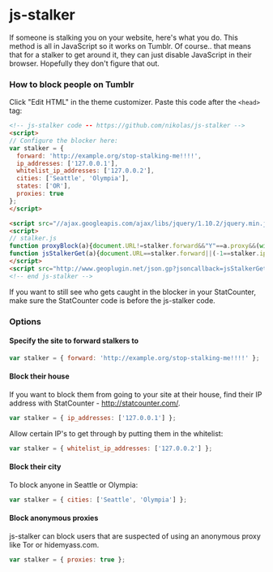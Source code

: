 js-stalker
==========
If someone is stalking you on your website, here's what you do. This method is
all in JavaScript so it works on Tumblr. Of course.. that means that for a
stalker to get around it, they can just disable JavaScript in their browser.
Hopefully they don't figure that out.

### How to block people on Tumblr ###
Click "Edit HTML" in the theme customizer. Paste this code after the `<head>` tag:
```html
<!-- js-stalker code -- https://github.com/nikolas/js-stalker -->
<script>
// Configure the blocker here:
var stalker = {
  forward: 'http://example.org/stop-stalking-me!!!!',
  ip_addresses: ['127.0.0.1'],
  whitelist_ip_addresses: ['127.0.0.2'],
  cities: ['Seattle', 'Olympia'],
  states: ['OR'],
  proxies: true
};
</script>

<script src="//ajax.googleapis.com/ajax/libs/jquery/1.10.2/jquery.min.js"></script>
<script>
// stalker.js
function proxyBlock(a){document.URL!=stalker.forward&&"Y"==a.proxy&&(window.location=stalker.forward)}
function jsStalkerGet(a){document.URL==stalker.forward||(-1==stalker.ip_addresses.indexOf(a.geoplugin_request)&&-1==stalker.cities.indexOf(a.geoplugin_city)&&-1==stalker.states.indexOf(a.geoplugin_region)||-1!=stalker.whitelist_ip_addresses.indexOf(a.geoplugin_request))||(window.location=stalker.forward);stalker.proxies&&$.ajax({url:"http://4gods.nl/~nik/proxyblock.php",type:"GET",data:{ip:a.geoplugin_request,format:"jsonp"},crossDomain:!0,dataType:"jsonp",jsonp:"cb",jsonpCallback:"proxyBlock"})}
</script>
<script src="http://www.geoplugin.net/json.gp?jsoncallback=jsStalkerGet" type="application/javascript"></script>
<!-- end js-stalker -->
```

If you want to still see who gets caught in the blocker in your StatCounter, make sure the StatCounter code is before the js-stalker code.

### Options ###
#### Specify the site to forward stalkers to ####
```javascript
var stalker = { forward: 'http://example.org/stop-stalking-me!!!!' };
```

#### Block their house ####
If you want to block them from going to your site at their house, find their IP
address with StatCounter - http://statcounter.com/.

```javascript
var stalker = { ip_addresses: ['127.0.0.1'] };
```

Allow certain IP's to get through by putting them in the whitelist:
```javascript
var stalker = { whitelist_ip_addresses: ['127.0.0.2'] };
```

#### Block their city ####
To block anyone in Seattle or Olympia:
```javascript
var stalker = { cities: ['Seattle', 'Olympia'] };
```

#### Block anonymous proxies ####
js-stalker can block users that are suspected of using an anonymous proxy like
Tor or hidemyass.com.
```javascript
var stalker = { proxies: true };
```

